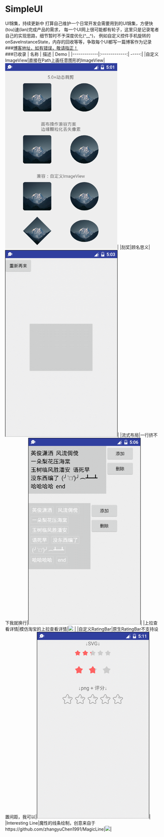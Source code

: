 # SimpleUI
UI锦集，持续更新中
打算自己维护一个日常开发会需要用到的UI锦集，方便快(tou)速(lan)完成产品的需求，
每一个UI网上很可能都有轮子，这里只是记录笔者自己的实现思路，细节暂时不予深度优化(^__^)，
例如自定义控件手机旋转的onSaveInstanceState，内存的回收等等，争取每个UI都写一篇博客作为记录
<br/>
###[博客地址，如有错误，敬请指正！](http://blog.csdn.net/TK201509/article/)
<br/>
###已收录
| 名称 | 描述 | Demo |
|-------------|:-------------:| -----:|
|自定义ImageView|直接在Path上画任意图形的ImageView|![](https://github.com/TruthKeeper/SimpleUI/blob/master/screenshots/diy_imageview.png)|
|刮奖|顾名思义|![](https://github.com/TruthKeeper/SimpleUI/blob/master/screenshots/scratch.gif)|
|流式布局|一行挤不下我就换行|![](https://github.com/TruthKeeper/SimpleUI/blob/master/screenshots/flow.gif)|
|上拉查看详情|模仿淘宝的上拉查看详情|![](https://github.com/TruthKeeper/SimpleUI/blob/master/screenshots/pull_detail.gif) |
|自定义RatingBar|原生RatingBar不支持设置间距，我可以|![](https://github.com/TruthKeeper/SimpleUI/blob/master/screenshots/ratingbar.gif)|
|Interesting Line|魔性的线条绘制，创意来自于https://github.com/zhangyuChen1991/MagicLine|![](https://github.com/TruthKeeper/SimpleUI/blob/master/screenshots/interesting_line.gif)|

